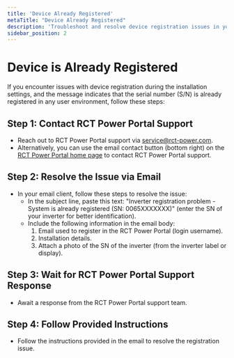```yaml
---
title: 'Device Already Registered'
metaTitle: "Device Already Registered"
description: 'Troubleshoot and resolve device registration issues in your PV system.'
sidebar_position: 2
---
```


# Device is Already Registered

If you encounter issues with device registration during the installation settings, and the message indicates that the serial number (S/N) is already registered in any user environment, follow these steps:

## Step 1: Contact RCT Power Portal Support

- Reach out to RCT Power Portal support via [service@rct-power.com](mailto:service@rct-power.com).
- Alternatively, you can use the email contact button (bottom right) on the [RCT Power Portal home page](https://rct-portal.com) to contact RCT Power Portal support.

## Step 2: Resolve the Issue via Email

- In your email client, follow these steps to resolve the issue:
    - In the subject line, paste this text: "Inverter registration problem - System is already registered (SN: 0065XXXXXXX)" (enter the SN of your inverter for better identification).
    - Include the following information in the email body:
        1. Email used to register in the RCT Power Portal (login username).
        2. Installation details.
        3. Attach a photo of the SN of the inverter (from the inverter label or display).

## Step 3: Wait for RCT Power Portal Support Response

- Await a response from the RCT Power Portal support team.

## Step 4: Follow Provided Instructions

- Follow the instructions provided in the email to resolve the registration issue.
